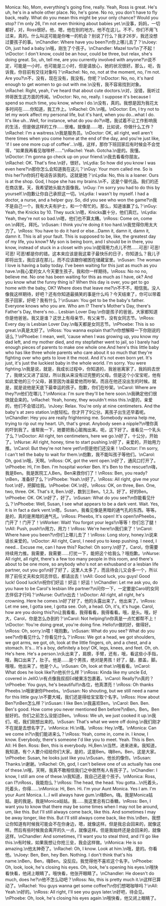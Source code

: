 Monica: No, Mom, everything's going fine, really. Yeah, Ross is great. He's uh, he's in a whole other place. No, he's gone. No no, you don't have to fly back, really. What do you mean this might be your only chance? Would you stop? I'm only 26, I'm not even thinking about babies yet.\n没事，妈妈，一切都好，对，Ross很好。他，嗯，他在别的地方。他不在这儿。不不，你们不用飞过来，真的。什么叫这可能是你唯一的机会？别说了行么？我才26岁，我还没想过要孩子的事。\nChandler: Where have you been?\n你上哪儿去了？\nJoey: Oh, just had a baby.\n哦，刚生了个孩子。\nChandler: Mazel tov!\n了不起！\nDoctor: I don't know, could be an hour, could be three, but relax, she's doing great. So, uh, tell me, are you currently involved with anyone?\n说不定，可能是一小时，也可能是三小时，但是请放心，她的状况很好。那么，呃，告诉我，你目前有交往对象吗？\nRachel: No, no, not at the moment, no, I'm not. Are you?\n不，没有，现在没有，我没有。你呢？\nDoctor: No, no, it's hard enough to get women to go out with me.\n没有，我不容易找到对象。\nRachel: Right, yeah, I've heard that about cute doctors.\n对，没错，我听过帅哥医生这方面的传闻。\nDoctor: No, no, really. I suppose it's because I spend so much time, you know, where I do.\n没有，真的。我想是因为我花太多时间在……你知道，我工作上。\nRachel: Oh.\n哦。\nDoctor: Em, I try not to let my work affect my personal life, but it's hard, when you do...what I do. It's like uh...Well, for instance, what do you do?\n嗯，我试着不让工作影响我的生活，但是做这样的工作……很难。就像是……嗯，比如说，你做什么工作？\nRachel: I'm a waitress.\n我是服务员。\nDoctor: OK, all right, well aren't there times when you come home at the end of the day, and you're just like, 'if I see one more cup of coffee'...\n哦，这样，那你下班回家后有时候会不会觉得，"如果我再看见咖啡杯……"\nRachel: Yeah. Gotcha.\n是的。我懂。\nDoctor: I'm gonna go check up on your friend.\n我去看看你朋友。\nRachel: OK. That's fine.\n好，很好。\nLydia: So how did you know I was even here?\n那你怎么会知道我在这儿？\nGuy: Your mom called me. So is this her?\n你妈打电话告诉我的。这就是她？\nLydia: No, this is a loaner. Ours is at the shop. God, I hope she has my brains.\n不，这是个替代品。我们的还在商店里。天，我希望她头脑方面像我。\nGuy: I'm sorry you had to do this by yourself.\n抱歉让你自己承担这一切。\nLydia: I wasn't by myself. I had a doctor, a nurse, and a helper guy. So, did you see who won the game?\n我不是自己一个。我有大夫有护士，和一个帮忙的。那么，知道谁赢了么？\nGuy: Yeah, the Knicks by 10. They suck.\n嗯，Knicks赢十分，他们真烂。\nLydia: Yeah, they're not so bad.\n嗯，他们也不算太糟。\nRoss: Come on, come on.\n拜托，拜托。\nSusan: I think you're doing it too hard.\n我觉得你用太大力了。\nRoss: You have to do it hard or else...Damn it, damn it, damn it, damn it. This is all your fault. This is supposed to be, like, the greatest day of my life, you know? My son is being born, and I should be in there, you know, instead of stuck in a closet with you.\n就得用力点儿不然……可恶! 可恶! 可恶! 可恶!都是你的错。这本来应该是我这辈子最快乐的日子，你知道么？我儿子即将出生，我应该在那儿，而不应该跟你被困在储藏室里。\nSusan: The woman I love is having a baby today. I've been waiting for this just as much as you have.\n我心爱的女人今天要生孩子。我和你一样期待。\nRoss: No no no, believe me. No one has been waiting for this as much as I have, ok? And you know what the funny thing is? When this day is over, you get to go home with the baby, OK? Where does that leave me?\n不不不，相信我。没人像我这样期待，好吧？还有你知道最搞笑的事是什么吗？今天结束了，你可以带着孩子回家，好吧？我有什么？\nSusan: You get to be the baby's father. Everyone knows who you are. Who am I? There's Mother's Day, there's Father's Day, there's no... Lesbian Lover Day.\n你是孩子的爸爸。大家都知道你是他爸爸。我又是谁？这世上有母亲节，有父亲节，没有女同志节。\nRoss: Every day is Lesbian Lover Day.\n每天都是女同志节。\nPhoebe: This is so great.\n真是太好了。\nRoss: You wanna explain that?\n你想解释一下你刚说的话么？\nPhoebe: I mean, well, 'cause when I was growing up, you know my dad left, and my mother died, and my stepfather went to jail, so I barely had enough pieces of parents to make one whole one.And here's this little baby who has like three whole parents who care about it so much that they're fighting over who gets to love it the most. And it's not even born yet. It's just, it's just the luckiest baby in the whole world. I'm sorry. You were fighting.\n我是说，就是，我成长过程中，你知道的，我爸爸离家了，我妈妈去世了，我继父又进了监狱，所以我从来没有过完整的父母。但是这个小宝宝呢，他有如此爱他的三个父母，甚至因为谁最爱他而吵架。而且在他还没出生的时候。就是，就是说他是天底下最幸运的孩子。抱歉，你们在吵架。\nCarol: Where are they?\n他们在哪儿？\nMonica: I'm sure they'll be here soon.\n我确定他们很快就会来的。\nRachel: Yeah, honey, they wouldn't miss this.\n是的，亲爱的，他们不会错过的。\nJoey: Relax. You're only at nine centimeters. And the baby's at zero station.\n放轻松。你才开了9公分。离孩子出生还早着呢。\nChandler: Hey you are really frightening me. Somebody wanna help me, trying to rip out my heart. Uh, that's great. Anybody seen a nipple?\n嘿你真的吓到我了。谁帮我一下，她要把我心脏掏出来。呃，这下好了。谁看见一个乳头了么？\nDoctor: All right, ten centimeters, here we go.\n好了，十公分，开始了。\nNurse: All right, honey, time to start pushing.\n好了，亲爱的，开始用力推。\nCarol: But they're not here yet!\n但是他们还没来！\nDoctor: I'm sorry, I can't tell the baby to wait for them.\n抱歉，我不能叫孩子等他们。\nCarol: Oh, god.\n哦，天啊。\nRoss: OK, got the vent open.\n好了，通风口打开了。\nPhoebe: Hi, I'm Ben. I'm hospital worker Ben. It's Ben to the rescue!\n嗨，我是Ben。我是医院工人Ben。Ben来救你们了！\nRoss: Ben, you ready?\nBen，准备好了么？\nPhoebe: Yeah.\n好了。\nRoss: All right, give me your foot.\n好，把脚给我。\nPhoebe: OK.\n好。\nRoss: OK, on three, Ben. One, two, three. OK. That's it, Ben.\n好，数到三Ben。1,2,3。好了。好的Ben。\nPhoebe: OK. OK.\n好了，好了。\nSusan: What do you see?\n你能看见什么？\nPhoebe: Well, Susan, I see what appears to be a dark vent. Wait. Yes, it is in fact a dark vent.\n嗯，Susan，我看见像是黑暗的通气孔的东西。等等。是的，真的是黑暗的通气孔。\nRoss: Pheebs, It's open! It's open!\nPheebs，门开了！门开了！\nWorker: Wait! You forgot your legs!\n等等！你们忘了腿！\nAll: Push, push!\n用力，用力！\nRoss: We're here!\n我们来了！\nCarol: Where have you been?\n你们上哪儿去了！\nRoss: Long story, honey.\n说来话长亲爱的。\nDoctor: All right, Carol, I need you to keep pushing. I need, I need... Excuse me, can I have this? Rachel: Oh sorry.\n好了，Carol，你需要持续用力推。我需要，我需要……打扰一下，能把这个给我么？哦抱歉。\nNurse: All right, all right, there's a few too many people in this room, and there's about to be one more, so anybody who's not an exhusband or a lesbian life partner, out you go!\n好了好了，这里人太多了，而且待会儿又会多一个，所以除了前任丈夫和女同志伴侣，都请出去！\nAll: Good luck, you guys! Good luck! Good luck!\n祝你们好运！好运！好运！\nChandler: Let me ask you, do you have to be Carol's lesbian life partner?\n问你一下，一定要是Carol的女同志伴侣才行吗？\nNurse: Out!\n出去！\nDoctor: All right, all right, he's crowning. Here he comes.\n好了好了，他的头露出来了。他出来了。\nRoss: Let me see, I gotta see, I gotta see. Ooh, a head. Oh, it's, it's huge. Carol, how are you doing this?\n让我看看，我得看看，我得看看。哦，是头。哦，好大，Carol，你是怎么办到的？\nCarol: Not helping!\n你真是一点忙都帮不上！\nDoctor: You're doing great, you're doing fine. Hello!\n做的好，做得好。\nRoss: Oh, sorry.\n喂！哦抱歉。\nSusan: What do you see? What do you see?\n你看见什么？你看见什么？\nRoss: We got a head, we got shoulders, we got arms, we got, oh, look at the little fingers, oh, and a chest, and a stomach. It's... It's a boy, definitely a boy! OK, legs, knees, and feet. Oh, oh. He's here. He's a person.\n头出来了，肩膀，手臂，还有，哦，看这些小手指，哦，胸口出来了，肚子。他是……是个男孩，绝对是男孩！好了，腿，膝盖，脚。哦哦，他出来了。他是个人。\nSusan: Oh, look at that.\n哦看看。\nCarol: What does he look like?\n他长什么样？\nRoss: Kinda like my uncle Ed, covered in JellO.\n有点像我叔叔Ed被果冻包裹着。\nCarol: Really?\n真的？\nPhoebe: You guys, he's beautiful!\n各位，他真漂亮！\nRoss: Oh thanks Pheebs.\n哦谢谢你Pheebs。\nSusan: No shouting, but we still need a name for this little guy.\n不要大喊，我们还是得给宝宝取个名字。\nRoss: How about Ben?\nBen怎么样？\nSusan: I like Ben.\n我喜欢Ben。\nCarol: Ben. Ben. Ben's good. How come you never mentioned Ben before?\nBen，Ben。Ben挺好的。你们之前怎么没提过Ben。\nRoss: We uh, we just cooked it up.\n我们，呃，我们刚想出来的。\nSusan: That's what we were off doing.\n我们刚才不在就是去想名字了。\nMonica: Hi.\n嗨。\nRoss: Hey.\n嘿。\nMonica: Can we come in?\n我们能进来么？\nRoss: Yeah, come in, come in. I know, I know. Everybody, there's someone I'd like you to meet. Yeah. This is Ben. All: Hi Ben. Ross: Ben, this is everybody. Hi,Ben.\n当然，进来进来。我知道，我知道。有个人要介绍给你们大家。是的，这是Ben。嗨Ben。Ben，这是大家。\nPhoebe: Susan, he looks just like you.\nSusan，他长的像你。\nSusan: Thanks.\n谢谢。\nRachel: Oh, god, I can't believe one of us actually has one of these.\n哦，天啊，我真不敢相信我们之中居然有人有孩子了。\nChandler: I know, I still am one of these.\n我知道，我自己还是个孩子。\nMonica: Ross, can I?\nRoss，我能抱么？\nRoss: The head, the head. You gotta...\n托着头，托着头，你得……\nMonica: Hi, Ben. Hi. I'm your Aunt Monica. Yes I am. I'm your Aunt Monica. I...I will always have gum.\n嗨Ben。嗨。我是Monica姑姑。是的我是。我是Monica姑姑。我……我这里总有口香糖。\nRoss: Ben, I want you to know that there may be some times when I may not be around, um, like this. But I'll still always come back, Iike this. And sometimes I may be away longer, like this. But I'll still always come back, like this.\nBen，我想让你知道有时候我可能会不在你身边，嗯，就像这样。但是我总会回来的，就像这样。然后有些时候我会离开的久一点，就像这样。但是我始终还是会回来的，就像这样。\nChandler: And sometimes, I'll want you to steal third, and I'll go like this.\n有时候，如果我想让你抢三垒，我会这样做。\nMonica: He is so amazing.\n他太神奇了。\nRachel: Oh, I know. Look at him.\n哦，是的。你看他。\nJoey: Ben, Ben, hey Ben. Nothing. I don't think that's his name.\nBen，Ben，嗨Ben。没反应。我觉得他不喜欢这个名字。\nPhoebe: Oh, look, look, he's closing his eyes. Oh, look, he's opening his eyes.\n哦快看快看，他闭上眼睛了。哦快看，他张开眼睛了。\nChandler: He doesn't do much, does he?\n他不怎么动吧？\nRoss: No, this is pretty much it.\n这样已算动了。\nRachel: You guys wanna get some coffee?\n你们想喝咖啡吗？\nAll: Yeah.\n好的。\nRoss: All right, I'll see you guys later.\n好吧，待会见。\nPhoebe: Oh, look, he's closing his eyes again.\n哦快看，他又闭上眼睛了。
        